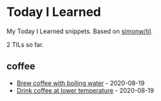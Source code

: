 # Today I Learned

My Today I Learned snippets. Based on [simonw/til](https://github.com/simonw/til).

<!-- count starts -->2<!-- count ends --> TILs so far.

<!-- index starts -->
## coffee

* [Brew coffee with boiling water](https://github.com/bhrutledge/til/blob/main/coffee/boiling-water.md) - 2020-08-19
* [Drink coffee at lower temperature](https://github.com/bhrutledge/til/blob/main/coffee/drinking-temperature.md) - 2020-08-19
<!-- index ends -->
